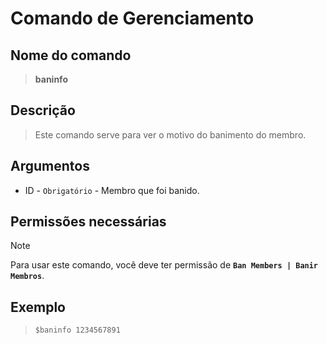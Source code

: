 # Comando de Gerenciamento

## Nome do comando
> **baninfo**

## Descrição
> Este comando serve para ver o motivo do banimento do membro.

## Argumentos
- ID - `Obrigatório` - Membro que foi banido.

## Permissões necessárias
> [!NOTE]
> Para usar este comando, você deve ter permissão de **`Ban Members | Banir Membros`**.

## Exemplo
> `$baninfo 1234567891`